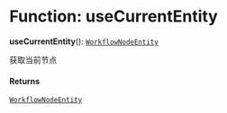 # Function: useCurrentEntity

**useCurrentEntity**(): [`WorkflowNodeEntity`](/auto-docs/free-layout-editor/variables/WorkflowNodeEntity-1.md)

获取当前节点

#### Returns

[`WorkflowNodeEntity`](/auto-docs/free-layout-editor/variables/WorkflowNodeEntity-1.md)
